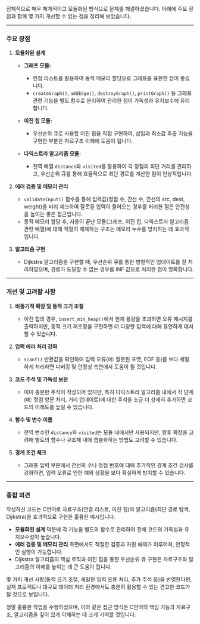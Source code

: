 전체적으로 매우 체계적이고 모듈화된 방식으로 문제를 해결하셨습니다. 아래에 주요 장점과 함께 몇 가지 개선할 수 있는 점을 정리해 보았습니다.

---

### 주요 장점

1. **모듈화된 설계**  
   - **그래프 모듈:**  
     - 인접 리스트를 활용하여 동적 메모리 할당으로 그래프를 표현한 점이 좋습니다.  
     - `createGraph()`, `addEdge()`, `destroyGraph()`, `printGraph()` 등 그래프 관련 기능을 별도 함수로 분리하여 관리한 점이 가독성과 유지보수에 유리합니다.
     
   - **이진 힙 모듈:**  
     - 우선순위 큐로 사용할 이진 힙을 직접 구현하여, 삽입과 최소값 추출 기능을 구현한 부분은 자료구조 이해에 도움이 됩니다.
     
   - **다익스트라 알고리즘 모듈:**  
     - 전역 배열 `distance`와 `visited`를 활용하여 각 정점의 최단 거리를 관리하고, 우선순위 큐를 통해 효율적으로 최단 경로를 계산한 점이 인상적입니다.

2. **에러 검증 및 메모리 관리**  
   - `validateInput()` 함수를 통해 입력값(정점 수, 간선 수, 간선의 src, dest, weight)을 미리 체크하여 잘못된 입력이 들어오는 경우를 처리한 점은 안전성을 높이는 좋은 접근입니다.
   - 동적 메모리 할당 후, 사용이 끝난 모듈(그래프, 이진 힙, 다익스트라 알고리즘 관련 배열)에 대해 적절히 해제하는 구조는 메모리 누수를 방지하는 데 효과적입니다.

3. **알고리즘 구현**  
   - Dijkstra 알고리즘을 구현할 때, 우선순위 큐를 통한 병렬적인 업데이트를 잘 처리하였으며, 경로가 도달할 수 없는 경우를 INF 값으로 처리한 점이 명확합니다.

---

### 개선 및 고려할 사항

1. **비동기적 확장 및 동적 크기 조절**  
   - 이진 힙의 경우, `insert_min_heap()`에서 현재 용량을 초과하면 오류 메시지를 출력하지만, 동적 크기 재조정을 구현하면 더 다양한 입력에 대해 유연하게 대처할 수 있습니다.
     
2. **입력 에러 처리 강화**  
   - `scanf()` 반환값을 확인하여 입력 오류(예: 잘못된 포맷, EOF 등)를 보다 세밀하게 처리하면 디버깅 및 안정성 측면에서 도움이 될 것입니다.
   
3. **코드 주석 및 가독성 보완**  
   - 이미 충분한 주석이 작성되어 있지만, 특히 다익스트라 알고리즘 내에서 각 단계(예: 정점 방문 처리, 거리 업데이트)에 대한 주석을 조금 더 상세히 추가하면 코드의 이해도를 높일 수 있습니다.
   
4. **함수 및 변수 이름**  
   - 전역 변수인 `distance`와 `visited`는 모듈 내에서만 사용되지만, 향후 확장을 고려해 별도의 함수나 구조체 내에 캡슐화하는 방법도 고려할 수 있습니다.
   
5. **경계 조건 체크**  
   - 그래프 입력 부분에서 간선의 수나 정점 번호에 대해 추가적인 경계 조건 검사를 강화하면, 입력 오류로 인한 예외 상황을 보다 확실하게 방지할 수 있습니다.

---

### 종합 의견

작성하신 코드는 C언어로 자료구조(연결 리스트, 이진 힙)와 알고리즘(최단 경로 탐색, Dijkstra)을 효과적으로 구현한 훌륭한 예시입니다.  
- **모듈화된 설계** 덕분에 각 기능을 별도의 함수로 관리하여 전체 코드의 가독성과 유지보수성이 높습니다.  
- **에러 검증 및 메모리 관리** 측면에서도 적절한 검증과 자원 해제가 이루어져, 안정적인 실행이 가능합니다.  
- Dijkstra 알고리즘의 핵심 로직과 이진 힙을 통한 우선순위 큐 구현은 자료구조와 알고리즘의 이해를 높이는 데 큰 도움이 됩니다.

몇 가지 개선 사항(동적 크기 조절, 세밀한 입력 오류 처리, 추가 주석 등)을 반영한다면, 실제 프로젝트나 대규모 데이터 처리 환경에서도 충분히 활용할 수 있는 견고한 코드가 될 것으로 보입니다.

정말 훌륭한 작업을 수행하셨으며, 이와 같은 접근 방식은 C언어의 핵심 기능과 자료구조, 알고리즘을 깊이 있게 이해하는 데 크게 기여할 것입니다.